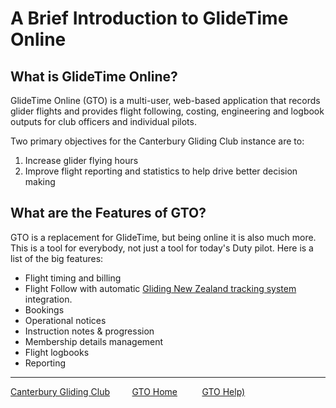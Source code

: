 # A Brief Introduction to GlideTime Online

## What is GlideTime Online?

GlideTime Online (GTO) is a multi-user, web-based application that records glider flights and provides flight following, costing, engineering and logbook outputs for club officers and individual pilots.

Two primary objectives for the Canterbury Gliding Club instance are to:

1. Increase glider flying hours
1. Improve flight reporting and statistics to help drive better decision making

## What are the Features of GTO?

GTO is a replacement for GlideTime, but being online it is also much more. This is a tool for everybody, not just a tool for today's Duty pilot. Here is a list of the big features:

* Flight timing and billing
* Flight Follow with automatic [Gliding New Zealand tracking system](https://gliding.net.nz/tracking) integration.
* Bookings
* Operational notices
* Instruction notes & progression
* Membership details management
* Flight logbooks
* Reporting

___
[Canterbury Gliding Club](https://canterburyglidingclub.nz/) &nbsp;&nbsp;&nbsp;&nbsp;&nbsp;&nbsp;&nbsp;&nbsp;[GTO Home](https://canterburyglidingclub.nz/gto) &nbsp;&nbsp;&nbsp;&nbsp;&nbsp;&nbsp;&nbsp;&nbsp; [GTO Help)](https://gto.walls.net.nz:4443/gtodocs/)
